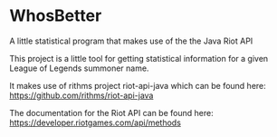 # WhosBetter
A little statistical program that makes use of the the Java Riot API

This project is a little tool for getting statistical information for a given League of Legends summoner name.

It makes use of rithms project riot-api-java which can be found here: https://github.com/rithms/riot-api-java

The documentation for the Riot API can be found here: https://developer.riotgames.com/api/methods

